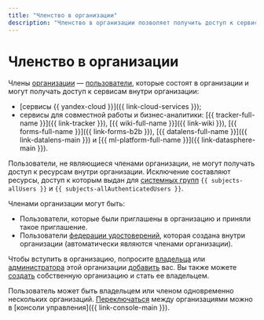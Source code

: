 ```yaml
---
title: "Членство в организации"
description: "Членство в организации позволяет получить доступ к сервисам внутри организации."
---
```


# Членство в организации

Члены [организации](../quickstart.md) — [пользователи](../../overview/roles-and-resources.md#users), которые состоят в организации и могут получать доступ к сервисам внутри организации:

* [сервисы {{ yandex-cloud }}]({{ link-cloud-services }});
* сервисы для совместной работы и бизнес-аналитики: [{{ tracker-full-name }}]({{ link-tracker }}), [{{ wiki-full-name }}]({{ link-wiki }}), [{{ forms-full-name }}]({{ link-forms-b2b }}), [{{ datalens-full-name }}]({{ link-datalens-main }}) и [{{ ml-platform-full-name }}]({{ link-datasphere-main }}).

Пользователи, не являющиеся членами организации, не могут получать доступ к ресурсам внутри организации. Исключение составляют ресурсы, доступ к которым выдан для [системных групп](../../iam/concepts/access-control/system-group.md) `{{ subjects-allUsers }}` и `{{ subjects-allAuthenticatedUsers }}`.

Членами организации могут быть:

* Пользователи, которые были приглашены в организацию и приняли такое приглашение.
* Пользователи [федерации удостоверений](./add-federation.md), которая создана внутри организации (автоматически являются членами организации).

Чтобы вступить в организацию, попросите [владельца](../security/index.md#organization-manager-organizations-owner) или [администратора](../security/index.md#organization-manager-admin) этой организации [добавить](../operations/add-account.md) вас. Вы также можете [создать](../operations/manage-organizations.md#create-additional-org) собственную организацию и стать ее владельцем.

Пользователь может быть владельцем или членом одновременно нескольких организаций. [Переключаться](../operations/manage-organizations.md#switch-to-another-org) между организациями можно в [консоли управления]({{ link-console-main }}).